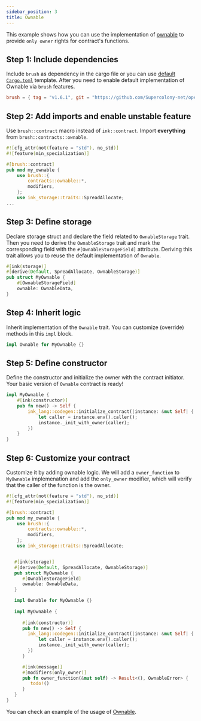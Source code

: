 ```yaml
---
sidebar_position: 3
title: Ownable
---
```


This example shows how you can use the implementation of [ownable](https://github.com/Supercolony-net/openbrush-contracts/tree/main/contracts/access/ownable) to provide `only owner` rights for contract's functions.

## Step 1: Include dependencies

Include `brush` as dependency in the cargo file or you can use [default `Cargo.toml`](/smart-contracts/overview#the-default-toml-of-your-project-with-openbrush) template.
After you need to enable default implementation of Ownable via `brush` features.

```toml
brush = { tag = "v1.6.1", git = "https://github.com/Supercolony-net/openbrush-contracts", default-features = false, features = ["ownable"] }
```

## Step 2: Add imports and enable unstable feature

Use `brush::contract` macro instead of `ink::contract`. Import **everything** from `brush::contracts::ownable`.

```rust
#![cfg_attr(not(feature = "std"), no_std)]
#![feature(min_specialization)]

#[brush::contract]
pub mod my_ownable {
    use brush::{
        contracts::ownable::*,
        modifiers,
    };
    use ink_storage::traits::SpreadAllocate;
...
```

## Step 3: Define storage

Declare storage struct and declare the field related to `OwnableStorage` trait. Then you need to derive the `OwnableStorage` trait and mark the corresponding field with the `#[OwnableStorageField]` attribute. Deriving this trait allows you to reuse the default implementation of `Ownable`.

```rust
#[ink(storage)]
#[derive(Default, SpreadAllocate, OwnableStorage)]
pub struct MyOwnable {
    #[OwnableStorageField]
    ownable: OwnableData,
}
```

## Step 4: Inherit logic

Inherit implementation of the `Ownable` trait. You can customize (override) methods in this `impl` block.

```rust
impl Ownable for MyOwnable {}
```

## Step 5: Define constructor

Define the constructor and initialize the owner with the contract initiator. Your basic version of `Ownable` contract is ready!

```rust
impl MyOwnable {
    #[ink(constructor)]
    pub fn new() -> Self {
        ink_lang::codegen::initialize_contract(|instance: &mut Self| {
            let caller = instance.env().caller();
            instance._init_with_owner(caller);
        })
    }
}
```

## Step 6: Customize your contract

Customize it by adding ownable logic. We will add a `owner_function` to `MyOwnable` implemenation and add the `only_owner` modifier, which will verify that the caller of the function is the owner.

```rust
#![cfg_attr(not(feature = "std"), no_std)]
#![feature(min_specialization)]

#[brush::contract]
pub mod my_ownable {
    use brush::{
        contracts::ownable::*,
        modifiers,
    };
    use ink_storage::traits::SpreadAllocate;


   #[ink(storage)]
   #[derive(Default, SpreadAllocate, OwnableStorage)]
   pub struct MyOwnable {
      #[OwnableStorageField]
      ownable: OwnableData,
   }

   impl Ownable for MyOwnable {}
    
   impl MyOwnable {
      
      #[ink(constructor)]
      pub fn new() -> Self {
        ink_lang::codegen::initialize_contract(|instance: &mut Self| {
            let caller = instance.env().caller();
            instance._init_with_owner(caller);
        })
      }

      #[ink(message)]
      #[modifiers(only_owner)]
      pub fn owner_function(&mut self) -> Result<(), OwnableError> {
         todo!()
      }
   }
}

```

You can check an example of the usage of [Ownable](https://github.com/Supercolony-net/openbrush-contracts/tree/main/examples/ownable).
